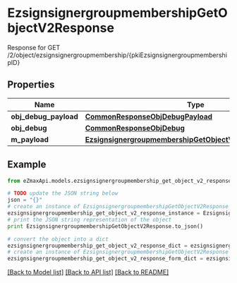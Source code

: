 # EzsignsignergroupmembershipGetObjectV2Response

Response for GET /2/object/ezsignsignergroupmembership/{pkiEzsignsignergroupmembershipID}

## Properties

Name | Type | Description | Notes
------------ | ------------- | ------------- | -------------
**obj_debug_payload** | [**CommonResponseObjDebugPayload**](CommonResponseObjDebugPayload.md) |  | 
**obj_debug** | [**CommonResponseObjDebug**](CommonResponseObjDebug.md) |  | [optional] 
**m_payload** | [**EzsignsignergroupmembershipGetObjectV2ResponseMPayload**](EzsignsignergroupmembershipGetObjectV2ResponseMPayload.md) |  | 

## Example

```python
from eZmaxApi.models.ezsignsignergroupmembership_get_object_v2_response import EzsignsignergroupmembershipGetObjectV2Response

# TODO update the JSON string below
json = "{}"
# create an instance of EzsignsignergroupmembershipGetObjectV2Response from a JSON string
ezsignsignergroupmembership_get_object_v2_response_instance = EzsignsignergroupmembershipGetObjectV2Response.from_json(json)
# print the JSON string representation of the object
print EzsignsignergroupmembershipGetObjectV2Response.to_json()

# convert the object into a dict
ezsignsignergroupmembership_get_object_v2_response_dict = ezsignsignergroupmembership_get_object_v2_response_instance.to_dict()
# create an instance of EzsignsignergroupmembershipGetObjectV2Response from a dict
ezsignsignergroupmembership_get_object_v2_response_form_dict = ezsignsignergroupmembership_get_object_v2_response.from_dict(ezsignsignergroupmembership_get_object_v2_response_dict)
```
[[Back to Model list]](../README.md#documentation-for-models) [[Back to API list]](../README.md#documentation-for-api-endpoints) [[Back to README]](../README.md)


